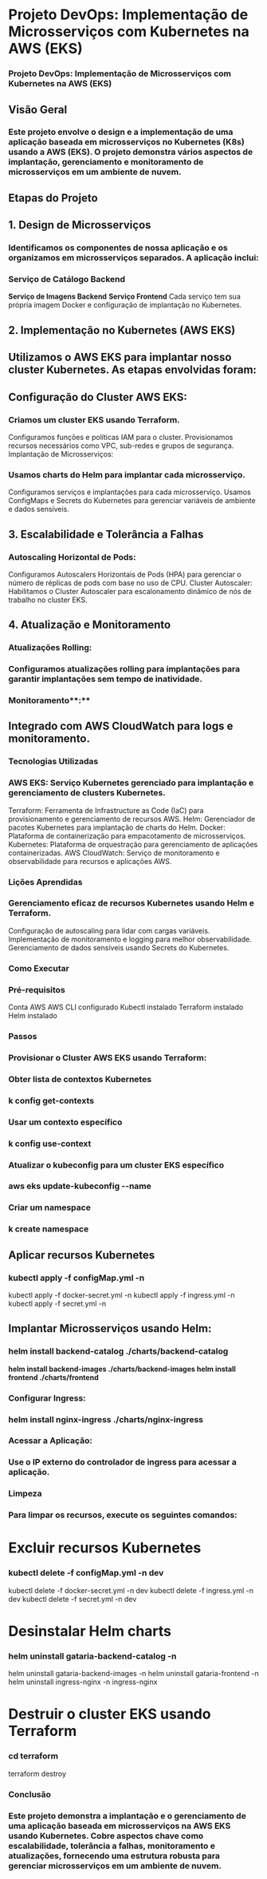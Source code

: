 # Projeto DevOps: Implementação de Microsserviços com Kubernetes na AWS (EKS)

### Projeto DevOps: Implementação de Microsserviços com Kubernetes na AWS (EKS)

## **Visão Geral**

### Este projeto envolve o design e a implementação de uma aplicação baseada em microsserviços no Kubernetes (K8s) usando a AWS (EKS). O projeto demonstra vários aspectos de implantação, gerenciamento e monitoramento de microsserviços em um ambiente de nuvem.

## Etapas do Projeto

## 1. Design de Microsserviços

### Identificamos os componentes de nossa aplicação e os organizamos em microsserviços separados. A aplicação inclui:

### **Serviço de Catálogo Backend**
**Serviço de Imagens Backend**
**Serviço Frontend**
Cada serviço tem sua própria imagem Docker e configuração de implantação no Kubernetes.

## 2. Implementação no Kubernetes (AWS EKS)

## Utilizamos o AWS EKS para implantar nosso cluster Kubernetes. As etapas envolvidas foram:

## Configuração do Cluster AWS EKS:

### Criamos um cluster EKS usando Terraform.
Configuramos funções e políticas IAM para o cluster.
Provisionamos recursos necessários como VPC, sub-redes e grupos de segurança.
Implantação de Microsserviços:

### Usamos charts do Helm para implantar cada microsserviço.
Configuramos serviços e implantações para cada microsserviço.
Usamos ConfigMaps e Secrets do Kubernetes para gerenciar variáveis de ambiente e dados sensíveis.

## 3. Escalabilidade e Tolerância a Falhas

### Autoscaling Horizontal de Pods:
Configuramos Autoscalers Horizontais de Pods (HPA) para gerenciar o número de réplicas de pods com base no uso de CPU.
Cluster Autoscaler:
Habilitamos o Cluster Autoscaler para escalonamento dinâmico de nós de trabalho no cluster EKS.

## 4. Atualização e Monitoramento

### **Atualizações Rolling**:

### Configuramos atualizações rolling para implantações para garantir implantações sem tempo de inatividade.

### Monitoramento**:**

## Integrado com AWS CloudWatch para logs e monitoramento.

### **Tecnologias Utilizadas**

### AWS EKS: Serviço Kubernetes gerenciado para implantação e gerenciamento de clusters Kubernetes.
Terraform: Ferramenta de Infrastructure as Code (IaC) para provisionamento e gerenciamento de recursos AWS.
Helm: Gerenciador de pacotes Kubernetes para implantação de charts do Helm.
Docker: Plataforma de containerização para empacotamento de microsserviços.
Kubernetes: Plataforma de orquestração para gerenciamento de aplicações containerizadas.
AWS CloudWatch: Serviço de monitoramento e observabilidade para recursos e aplicações AWS.

### **Lições Aprendidas**

### Gerenciamento eficaz de recursos Kubernetes usando Helm e Terraform.
Configuração de autoscaling para lidar com cargas variáveis.
Implementação de monitoramento e logging para melhor observabilidade.
Gerenciamento de dados sensíveis usando Secrets do Kubernetes.

### **Como Executar**

### Pré-requisitos
Conta AWS
AWS CLI configurado
Kubectl instalado
Terraform instalado
Helm instalado

### **Passos**

### Provisionar o Cluster AWS EKS usando Terraform:

### Obter lista de contextos Kubernetes

### k config get-contexts

### Usar um contexto específico

### k config use-context <nome-do-contexto>

### Atualizar o kubeconfig para um cluster EKS específico

### aws eks update-kubeconfig --name <nome-do-seu-cluster-EKS>

### Criar um namespace

### k create namespace <nome-do-namesspace>

## Aplicar recursos Kubernetes

### kubectl apply -f configMap.yml -n **<nome-do-namesspace>**
kubectl apply -f docker-secret.yml -n **<nome-do-namesspace>**
kubectl apply -f ingress.yml -n **<nome-do-namesspace>**
kubectl apply -f secret.yml -n **<nome-do-namesspace>**

## **Implantar Microsserviços usando Helm:**

### **helm install backend-catalog ./charts/backend-catalog**
**helm install backend-images ./charts/backend-images
helm install frontend ./charts/frontend**

### **Configurar Ingress:**

### **helm install nginx-ingress ./charts/nginx-ingress**

### **Acessar a Aplicação:**

### Use o IP externo do controlador de ingress para acessar a aplicação.

### **Limpeza**

### Para limpar os recursos, execute os seguintes comandos:

# Excluir recursos Kubernetes

### kubectl delete -f configMap.yml -n dev
kubectl delete -f docker-secret.yml -n dev
kubectl delete -f ingress.yml -n dev
kubectl delete -f secret.yml -n dev

# Desinstalar Helm charts

### helm uninstall gataria-backend-catalog -n **<nome-do-namesspace>**
helm uninstall gataria-backend-images -n **<nome-do-namesspace>**
helm uninstall gataria-frontend -n **<nome-do-namesspace>**
helm uninstall ingress-nginx -n ingress-nginx

# Destruir o cluster EKS usando Terraform

### cd terraform
terraform destroy

### **Conclusão**

### Este projeto demonstra a implantação e o gerenciamento de uma aplicação baseada em microsserviços na AWS EKS usando Kubernetes. Cobre aspectos chave como escalabilidade, tolerância a falhas, monitoramento e atualizações, fornecendo uma estrutura robusta para gerenciar microsserviços em um ambiente de nuvem.





